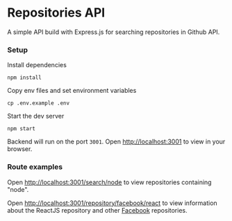 # Repositories API

A simple API build with Express.js for searching repositories in Github API.

### Setup

Install dependencies

`npm install`

Copy env files and set environment variables

`cp .env.example .env`

Start the dev server

`npm start`

Backend will run on the port `3001`. Open [http://localhost:3001](http://localhost:3001) to view in your browser.

### Route examples

Open [http://localhost:3001/search/node](http://localhost:3001/search/node) to view repositories containing "node".

Open [http://localhost:3001/repository/facebook/react](http://localhost:3001/repository/facebook/react) to view information about the ReactJS repository and other [Facebook](https://github.com/facebook) repositories.
